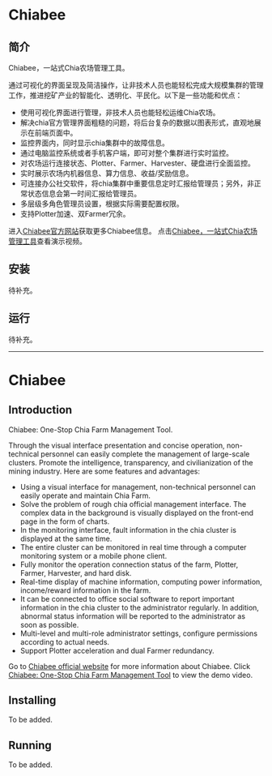 # Chiabee

## 简介

Chiabee，一站式Chia农场管理工具。

通过可视化的界面呈现及简洁操作，让非技术人员也能轻松完成大规模集群的管理工作，推进挖矿产业的智能化、透明化、平民化。以下是一些功能和优点：

* 使用可视化界面进行管理，非技术人员也能轻松运维Chia农场。
* 解决chia官方管理界面粗糙的问题，将后台复杂的数据以图表形式，直观地展示在前端页面中。
* 监控界面内，同时显示chia集群中的故障信息。
* 通过电脑监控系统或者手机客户端，即可对整个集群进行实时监控。
* 对农场运行连接状态、Plotter、Farmer、Harvester、硬盘进行全面监控。
* 实时展示农场内机器信息、算力信息、收益/奖励信息。
* 可连接办公社交软件，将chia集群中重要信息定时汇报给管理员；另外，非正常状态信息会第一时间汇报给管理员。
* 多层级多角色管理员设置，根据实际需要配置权限。
* 支持Plotter加速、双Farmer冗余。

进入[Chiabee官方网站](https://www.chiabee.net/)获取更多Chiabee信息。
点击[Chiabee，一站式Chia农场管理工具](https://www.youtube.com/watch?v=saCTDXfI7Vc&t=12s)查看演示视频。

## 安装

待补充。

## 运行

待补充。

---

# Chiabee

## Introduction

Chiabee: One-Stop Chia Farm Management Tool.

Through the visual interface presentation and concise operation, non-technical personnel can easily complete the management of large-scale clusters. Promote the intelligence, transparency, and civilianization of the mining industry. Here are some features and advantages:

* Using a visual interface for management, non-technical personnel can easily operate and maintain Chia Farm.
* Solve the problem of rough chia official management interface. The complex data in the background is visually displayed on the front-end page in the form of charts.
* In the monitoring interface, fault information in the chia cluster is displayed at the same time.
* The entire cluster can be monitored in real time through a computer monitoring system or a mobile phone client.
* Fully monitor the operation connection status of the farm, Plotter, Farmer, Harvester, and hard disk.
* Real-time display of machine information, computing power information, income/reward information in the farm.
* It can be connected to office social software to report important information in the chia cluster to the administrator regularly. In addition, abnormal status information will be reported to the administrator as soon as possible.
* Multi-level and multi-role administrator settings, configure permissions according to actual needs.
* Support Plotter acceleration and dual Farmer redundancy.

Go to [Chiabee official website](https://www.chiabee.net/) for more information about Chiabee.
Click [Chiabee: One-Stop Chia Farm Management Tool](https://www.youtube.com/watch?v=xtDcrkQ6teM) to view the demo video.

## Installing

To be added.

## Running

To be added.
